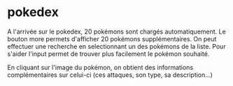 # pokedex

A l'arrivée sur le pokedex, 20 pokémons sont chargés automatiquement. Le bouton more permets d'afficher 20 pokémons supplémentaires.
On peut effectuer une recherche en selectionnant un des pokémons de la liste. Pour s'aider l'input permet de trouver plus facilement le pokémon souhaité.

En cliquant sur l'image du pokémon, on obtient des informations complémentaires sur celui-ci (ces attaques, son type, sa description...)
